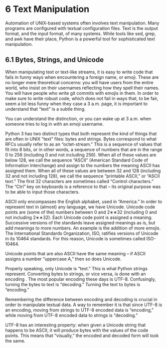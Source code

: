 <!--
https://link-springer-com.ezproxy.unal.edu.co/chapter/10.1007/978-1-4842-4433-3_6
-->
# 6 Text Manipulation

Automation of UNIX-based systems often involves text manipulation. Many programs are configured with textual configuration files. Text is the output format, and the input format, of many systems. While tools like sed, grep, and awk have their place, Python is a powerful tool for sophisticated text manipulation.

## 6.1 Bytes, Strings, and Unicode

When manipulating text or text-like streams, it is easy to write code that fails in funny ways when encountering a foreign name, or emoji. These are no longer mere theoretical concerns: you will have users from the entire world, who insist on their usernames reflecting how they spell their names. You will have people who write git commits with emojis in them. In order to make sure to write robust code, which does not fail in ways that, to be fair, seem a lot less funny when they case a 3 a.m. page, it is important to understand that “text” is a subtle thing.

You can understand the distinction, or you can wake up at 3 a.m. when someone tries to log in with an emoji username.

Python 3 has two distinct types that both represent the kind of things that are often in UNIX “text” files: bytes and strings. Bytes correspond to what RFCs usually refer to as an “octet-stream.” This is a sequence of values that fit into 8 bits, or in other words, a sequence of numbers that are in the range 0 to 256 (including 0 and not including 256). When all of these values are below 128, we call the sequence “ASCII” (American Standard Code of Information Interchange) and assign to the numbers the meaning ASCII has assigned them. When all of these values are between 32 and 128 (including 32 and not including 128), we call the sequence “printable ASCII,” or “ASCII text.” The first 32 characters are sometimes called “Control characters.” The “Ctrl” key on keyboards is a reference to that – its original purpose was to be able to input those characters.

ASCII only encompasses the English alphabet, used in “America.” In order to represent text in (almost) any language, we have Unicode. Unicode code points are (some of the) numbers between 0 and 2∗∗32 (including 0 and not including 2∗∗32). Each Unicode code point is assigned a meaning. Successive versions of the standards leave assigned meanings as is, but add meanings to more numbers. An example is the addition of more emojis. The International Standards Organization, ISO, ratifies versions of Unicode in its 10464 standards. For this reason, Unicode is sometimes called ISO-10464.

Unicode points that are also ASCII have the same meaning – if ASCII assigns a number “uppercase A,” then so does Unicode.

Properly speaking, only Unicode is “text.” This is what Python strings represent. Converting bytes to strings, or vice versa, is done with an encoding . The most popular encoding these days is UTF-8. Confusingly, turning the bytes to text is “decoding.” Turning the text to bytes is “encoding.”

Remembering the difference between encoding and decoding is crucial in order to manipulate textual data. A way to remember it is that since UTF-8 is an encoding, moving from strings to UTF-8 encoded data is “encoding,” while moving from UTF-8 encoded data to strings is “decoding.”

UTF-8 has an interesting property: when given a Unicode string that happens to be ASCII, it will produce bytes with the values of the code points. This means that “visually,” the encoded and decoded form will look the same.
